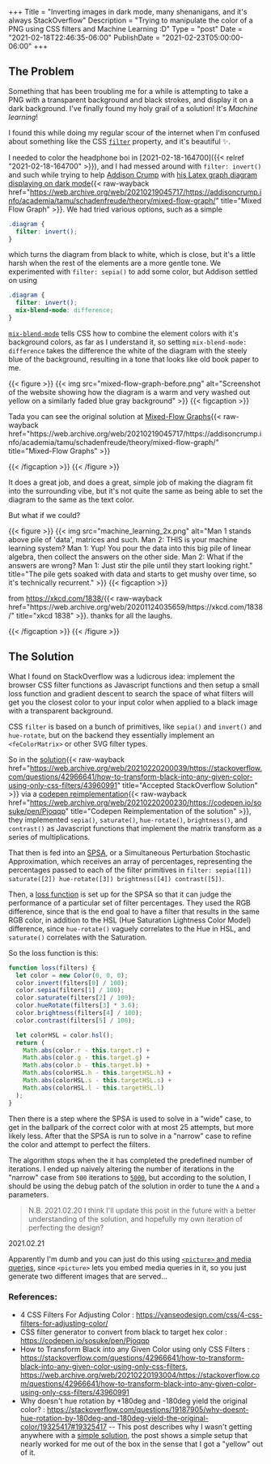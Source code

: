 +++
Title = "Inverting images in dark mode, many shenanigans, and it's always StackOverflow"
Description = "Trying to manipulate the color of a PNG using CSS filters and Machine Learning :D"
Type = "post"
Date = "2021-02-18T22:46:35-06:00"
PublishDate = "2021-02-23T05:00:00-06:00"
+++

## The Problem

Something that has been troubling me for a while is attempting to take a PNG with a transparent background and black strokes, and display it on a dark background. I've finally found my holy grail of a solution! It's _Machine learning_!

I found this while doing my regular scour of the internet when I'm confused about something like the CSS [`filter`](https://css-tricks.com/almanac/properties/f/filter/) property, and it's beautiful ✨.

I needed to color the headphone boi in [2021-02-18-164700]({{< relref "2021-02-18-164700" >}}), and I had messed around with `filter: invert()` and such while trying to help [Addison Crump](https://addisoncrump.info) with [his Latex graph diagram displaying on dark mode](https://addisoncrump.info/academia/tamu/schadenfreude/theory/mixed-flow-graph/){{< raw-wayback href="https://web.archive.org/web/20210219045717/https://addisoncrump.info/academia/tamu/schadenfreude/theory/mixed-flow-graph/" title="Mixed Flow Graph" >}}. We had tried various options, such as a simple

```css
.diagram {
  filter: invert();
}
```

which turns the diagram from black to white, which is close, but it's a little harsh when the rest of the elements are a more gentle tone. We experimented with `filter: sepia()` to add some color, but Addison settled on using

```css
.diagram {
  filter: invert();
  mix-blend-mode: difference;
}
```

[`mix-blend-mode`](https://css-tricks.com/almanac/properties/m/mix-blend-mode/) tells CSS how to combine the element colors with it's background colors, as far as I understand it, so setting `mix-blend-mode: difference` takes the difference the white of the diagram with the steely blue of the background, resulting in a tone that looks like old book paper to me.

{{< figure >}}
{{< img src="mixed-flow-graph-before.png" alt="Screenshot of the website showing how the diagram is a warm and very washed out yellow on a similarly faded blue gray background" >}}
{{< figcaption >}}

<p>Tada you can see the original solution at <a href="https://addisoncrump.info/academia/tamu/schadenfreude/theory/mixed-flow-graph/">Mixed-Flow Graphs</a>{{< raw-wayback href="https://web.archive.org/web/20210219045717/https://addisoncrump.info/academia/tamu/schadenfreude/theory/mixed-flow-graph/" title="Mixed-Flow Graphs" >}}</p>
{{< /figcaption >}}
{{< /figure >}}

It does a great job, and does a great, simple job of making the diagram fit into the surrounding vibe, but it's not quite the same as being able to set the diagram to the same as the text color.

But what if we could?

{{< figure >}}
{{< img src="machine_learning_2x.png" alt="Man 1 stands above pile of 'data', matrices and such. Man 2: THIS is your machine learning system? Man 1: Yup! You pour the data into this big pile of linear algebra, then collect the answers on the other side. Man 2: What if the answers are wrong? Man 1: Just stir the pile until they start looking right." title="The pile gets soaked with data and starts to get mushy over time, so it's technically recurrent." >}}
{{< figcaption >}}

<p>from <a href="https://xkcd.com/1838/">https://xkcd.com/1838/</a>{{< raw-wayback href="https://web.archive.org/web/20201124035659/https://xkcd.com/1838/" title="xkcd 1838" >}}. thanks for all the laughs.</p>
{{< /figcaption >}}
{{< /figure >}}

## The Solution

What I found on StackOverflow was a ludicrous idea: implement the browser CSS filter functions as Javascript functions and then setup a small loss function and gradient descent to search the space of what filters will get you the closest color to your input color when applied to a black image with a transparent background.

CSS `filter` is based on a bunch of primitives, like `sepia()` and `invert()` and `hue-rotate`, but on the backend they essentially implement an `<feColorMatrix>` or other SVG filter types.

So in the [solution](https://stackoverflow.com/a/43960991/7644640){{< raw-wayback href="https://web.archive.org/web/20210220200039/https://stackoverflow.com/questions/42966641/how-to-transform-black-into-any-given-color-using-only-css-filters/43960991" title="Accepted StackOverflow Solution" >}} via a [codepen reimplementation](https://codepen.io/sosuke/pen/Pjoqqp){{< raw-wayback href="https://web.archive.org/web/20210220200230/https://codepen.io/sosuke/pen/Pjoqqp" title="Codepen Reimplementation of the solution" >}}, they implemented `sepia()`, `saturate()`, `hue-rotate()`, `brightness()`, and `contrast()` as Javascript functions that implement the matrix transform as a series of multiplications.

That then is fed into an <abbr>[SPSA](https://en.wikipedia.org/wiki/Simultaneous_perturbation_stochastic_approximation), or a Simultaneous Perturbation Stochastic Approximation</abbr>, which receives an array of percentages, representing the percentages passed to each of the filter primitives in `filter: sepia([1]) saturate([2]) hue-rotate([3]) brightness([4]) contrast([5])`.

Then, a [loss function](https://en.wikipedia.org/wiki/Loss_function) is set up for the SPSA so that it can judge the performance of a particular set of filter percentages. They used the RGB difference, since that is the end goal to have a filter that results in the same RGB color, in addition to the HSL (Hue Saturation Lightness Color Model) difference, since `hue-rotate()` vaguely correlates to the Hue in HSL, and `saturate()` correlates with the Saturation.

So the loss function is this:

```js
function loss(filters) {
  let color = new Color(0, 0, 0);
  color.invert(filters[0] / 100);
  color.sepia(filters[1] / 100);
  color.saturate(filters[2] / 100);
  color.hueRotate(filters[3] * 3.6);
  color.brightness(filters[4] / 100);
  color.contrast(filters[5] / 100);

  let colorHSL = color.hsl();
  return (
    Math.abs(color.r - this.target.r) +
    Math.abs(color.g - this.target.g) +
    Math.abs(color.b - this.target.b) +
    Math.abs(colorHSL.h - this.targetHSL.h) +
    Math.abs(colorHSL.s - this.targetHSL.s) +
    Math.abs(colorHSL.l - this.targetHSL.l)
  );
}
```

Then there is a step where the SPSA is used to solve in a "wide" case, to get in the ballpark of the correct color with at most 25 attempts, but more likely less. After that the SPSA is run to solve in a "narrow" case to refine the color and attempt to perfect the filters.

The algorithm stops when the it has completed the predefined number of iterations. I ended up naively altering the number of iterations in the "narrow" case from `500` iterations to [`5000`](https://codepen.io/jasikpark/pen/XWNgoEr), but according to the solution, I should be using the debug patch of the solution in order to tune the `A` and `a` parameters.

> N.B. <time class="inline" datetime="2021-02-20T14:34:34-06:00">2021.02.20</time> I think I'll update this post in the future with a better understanding of the solution, and hopefully my own iteration of perfecting the design?

<time datetime="2021-02-21T19:44:57-06:00">2021.02.21</time>

Apparently I'm dumb and you can just do this using [`<picture>` and media queries](https://webkit.org/blog/8840/dark-mode-support-in-webkit/#:~:text=Images%20and%20Dark%20Mode), since `<picture>` lets you embed media queries in it, so you just generate two different images that are served...

### References:

- 4 CSS Filters For Adjusting Color : <https://vanseodesign.com/css/4-css-filters-for-adjusting-color/>
- CSS filter generator to convert from black to target hex color : <https://codepen.io/sosuke/pen/Pjoqqp>
- How to Transform Black into any Given Color using only CSS Filters : <https://stackoverflow.com/questions/42966641/how-to-transform-black-into-any-given-color-using-only-css-filters>, <https://web.archive.org/web/20210220193004/https://stackoverflow.com/questions/42966641/how-to-transform-black-into-any-given-color-using-only-css-filters/43960991>
- Why doesn't hue rotation by +180deg and -180deg yield the original color? : <https://stackoverflow.com/questions/19187905/why-doesnt-hue-rotation-by-180deg-and-180deg-yield-the-original-color/19325417#19325417> -- This post describes why I wasn't getting anywhere with a [simple solution](https://stackoverflow.com/q/42966641/7644640), the post shows a simple setup that nearly worked for me out of the box in the sense that I got a "yellow" out of it.
